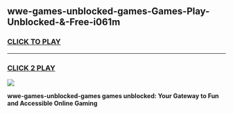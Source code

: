 
## wwe-games-unblocked-games-Games-Play-Unblocked-&-Free-i061m
<h3>
<a href="https://premium76.site?title=wwe-games-unblocked-games&ref=24A">CLICK TO PLAY</a></h3>
<hr>

<h3>
<a href="https://premium76.site?title=wwe-games-unblocked-games&ref=24A">CLICK 2 PLAY</a>
  
</h3>

<a href="https://premium76.site?title=wwe-games-unblocked-games&ref=24A"><img src="https://clearcache.store/games.png"></a>


**wwe-games-unblocked-games games unblocked: Your Gateway to Fun and Accessible Online Gaming**

